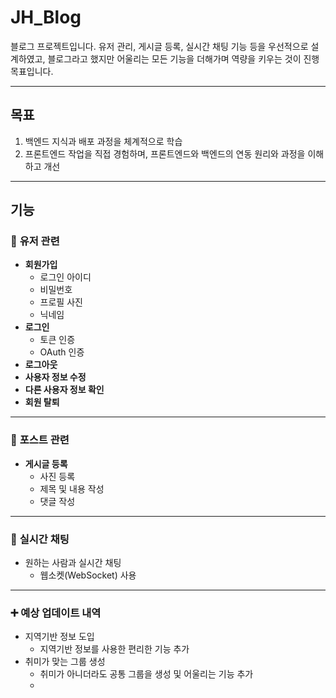 # **JH_Blog**

블로그 프로젝트입니다. 유저 관리, 게시글 등록, 실시간 채팅 기능 등을 우선적으로 설계하였고, 블로그라고 했지만 어울리는 모든 기능을 더해가며 역량을 키우는 것이 진행 목표입니다.

---
## **목표**
1. 백엔드 지식과 배포 과정을 체계적으로 학습
2. 프론트엔드 작업을 직접 경험하며, 프론트엔드와 백엔드의 연동 원리와 과정을 이해하고 개선

---

## **기능**

### 🔑 **유저 관련**
- **회원가입**
    - 로그인 아이디
    - 비밀번호
    - 프로필 사진
    - 닉네임
- **로그인**
    - 토큰 인증
    - OAuth 인증
- **로그아웃**
- **사용자 정보 수정**
- **다른 사용자 정보 확인**
- **회원 탈퇴**

---

### 📝 **포스트 관련**
- **게시글 등록**
    - 사진 등록
    - 제목 및 내용 작성
    - 댓글 작성

---

### 💬 **실시간 채팅**
- 원하는 사람과 실시간 채팅
    - 웹소켓(WebSocket) 사용

---

### ➕ **예상 업데이트 내역**
- 지역기반 정보 도입
    - 지역기반 정보를 사용한 편리한 기능 추가
- 취미가 맞는 그룹 생성
    - 취미가 아니더라도 공통 그룹을 생성 및 어울리는 기능 추가
    - 

